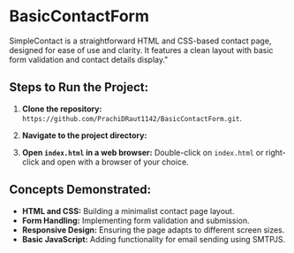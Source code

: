 # BasicContactForm
SimpleContact is a straightforward HTML and CSS-based contact page, designed for ease of use and clarity. It features a clean layout with basic form validation and contact details display."

## Steps to Run the Project:
1. **Clone the repository:**
`https://github.com/PrachiDRaut1142/BasicContactForm.git`.
2. **Navigate to the project directory:**

3. **Open `index.html` in a web browser:**
Double-click on `index.html` or right-click and open with a browser of your choice.

## Concepts Demonstrated:

- **HTML and CSS:** Building a minimalist contact page layout.
- **Form Handling:** Implementing form validation and submission.
- **Responsive Design:** Ensuring the page adapts to different screen sizes.
- **Basic JavaScript:** Adding functionality for email sending using SMTPJS.

